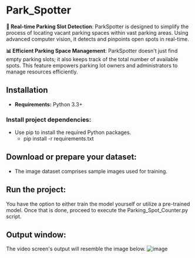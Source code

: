 # Park_Spotter
**🚗 Real-time Parking Slot Detection**: ParkSpotter is designed to simplify the process of locating vacant parking spaces within vast parking areas. Using advanced computer vision, it detects and pinpoints open spots in real-time.

**📊 Efficient Parking Space Management**: ParkSpotter doesn't just find empty parking slots; it also keeps track of the total number of available spots. This feature empowers parking lot owners and administrators to manage resources efficiently.
## Installation
- <b>Requirements:</b> Python 3.3+

### Install project dependencies:
- Use pip to install the required Python packages.
  - pip install -r requirements.txt
 
## Download or prepare your dataset:
- The image dataset comprises sample images used for training.

## Run the project:
You have the option to either train the model yourself or utilize a pre-trained model. Once that is done, proceed to execute the Parking_Spot_Counter.py script.

## Output window:
The video screen's output will resemble the image below.
![image](https://github.com/rushitbhadaniya/Park_Spotter/assets/32771921/0bd12bdc-8d66-4bcd-8880-85e21693a527)

